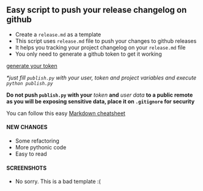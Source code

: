 ## Easy script to push your release changelog on github

* Create a `release.md` as a template
* This script uses `release.md` file to push your changes to github releases
* It helps you tracking your project changelog on your `release.md` file
* You only need to generate a github token to get it working

[generate your token](https://github.com/settings/tokens)


_*just fill `publish.py` with your user, token and project variables and execute `python publish.py`_

**Do not push `publish.py` with your** _token_ **and** _user data_ **to a public remote as you will be exposing sensitive data, place it on `.gitignore` for security**

You can follow this easy [Markdown cheatsheet](https://github.com/adam-p/markdown-here/wiki/Markdown-Cheatsheet#links)

#### NEW CHANGES

* Some refactoring
* More pythonic code
* Easy to read


#### SCREENSHOTS

* No sorry. This is a bad template :(
